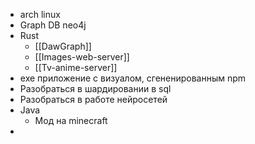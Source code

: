 - arch linux
- Graph DB neo4j
- Rust
	- [[DawGraph]]
	- [[Images-web-server]]
	- [[Tv-anime-server]]
- exe приложение с визуалом, сгененированным npm
- Разобраться в шардировании в sql
- Разобраться в работе нейросетей
- Java
	- Мод на minecraft
- 
